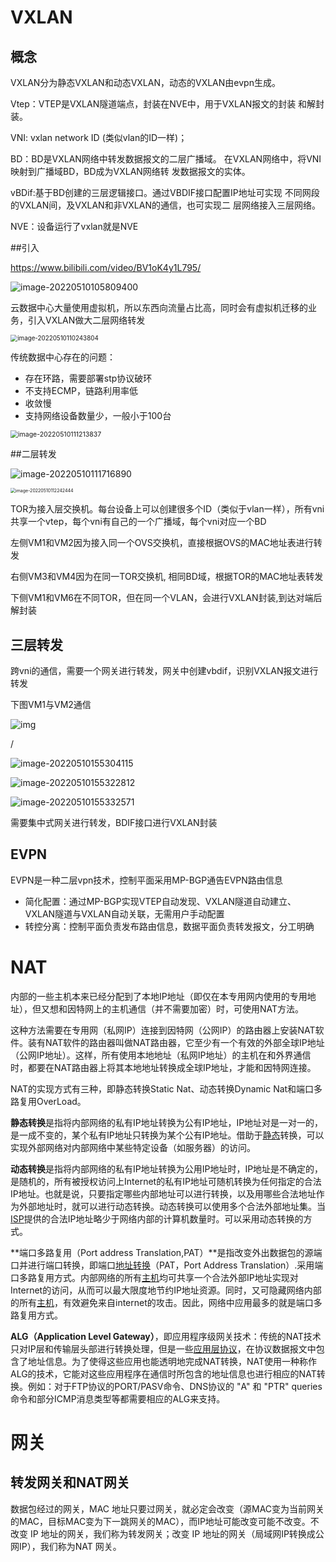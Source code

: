 # VXLAN

## 概念

VXLAN分为静态VXLAN和动态VXLAN，动态的VXLAN由evpn生成。

Vtep：VTEP是VXLAN隧道端点，封装在NVE中，用于VXLAN报文的封装 和解封装。

VNI: vxlan network ID (类似vlan的ID一样)；

BD：BD是VXLAN网络中转发数据报文的二层广播域。 在VXLAN网络中，将VNI映射到广播域BD，BD成为VXLAN网络转 发数据报文的实体。

vBDif:基于BD创建的三层逻辑接口。通过VBDIF接口配置IP地址可实现 不同网段的VXLAN间，及VXLAN和非VXLAN的通信，也可实现二 层网络接入三层网络。

NVE：设备运行了vxlan就是NVE


##引入

https://www.bilibili.com/video/BV1oK4y1L795/

![image-20220510105809400](./img/image-20220510105809400.png)

云数据中心大量使用虚拟机，所以东西向流量占比高，同时会有虚拟机迁移的业务，引入VXLAN做大二层网络转发

<img src="./img/image-20220510110243804.png" alt="image-20220510110243804" style="zoom:70%;" />

传统数据中心存在的问题：

- 存在环路，需要部署stp协议破环
- 不支持ECMP，链路利用率低
- 收敛慢
- 支持网络设备数量少，一般小于100台

<img src="./img/image-20220510111213837.png" alt="image-20220510111213837" style="zoom:75%;" />

##二层转发

![image-20220510111716890](./img/image-20220510111716890.png)

<img src="./img/image-20220510112242444.png" alt="image-20220510112242444" style="zoom:50%;" />

TOR为接入层交换机。每台设备上可以创建很多个ID（类似于vlan一样），所有vni共享一个vtep，每个vni有自己的一个广播域，每个vni对应一个BD

左侧VM1和VM2因为接入同一个OVS交换机，直接根据OVS的MAC地址表进行转发

右侧VM3和VM4因为在同一TOR交换机, 相同BD域，根据TOR的MAC地址表转发

下侧VM1和VM6在不同TOR，但在同一个VLAN，会进行VXLAN封装,到达对端后解封装

## 三层转发

跨vni的通信，需要一个网关进行转发，网关中创建vbdif，识别VXLAN报文进行转发

下图VM1与VM2通信

![img](./img/watermark,type_ZHJvaWRzYW5zZmFsbGJhY2s,shadow_50,text_Q1NETiBA5paw5omL56yU6K6wMDg=,size_10,color_FFFFFF,t_70,g_se,x_16)

/

![image-20220510155304115](.\img\image-20220510155304115.png)

![image-20220510155322812](./img/image-20220510155322812.png)

![image-20220510155332571](./img/image-20220510155332571.png)

需要集中式网关进行转发，BDIF接口进行VXLAN封装

## EVPN

EVPN是一种二层vpn技术，控制平面采用MP-BGP通告EVPN路由信息

- 简化配置：通过MP-BGP实现VTEP自动发现、VXLAN隧道自动建立、VXLAN隧道与VXLAN自动关联，无需用户手动配置
- 转控分离：控制平面负责发布路由信息，数据平面负责转发报文，分工明确

# NAT

内部的一些主机本来已经分配到了本地IP地址（即仅在本专用网内使用的专用地址），但又想和因特网上的主机通信（并不需要加密）时，可使用NAT方法。

这种方法需要在专用网（私网IP）连接到因特网（公网IP）的路由器上安装NAT软件。装有NAT软件的路由器叫做NAT路由器，它至少有一个有效的外部全球IP地址（公网IP地址）。这样，所有使用本地地址（私网IP地址）的主机在和外界通信时，都要在NAT路由器上将其本地地址转换成全球IP地址，才能和因特网连接。

NAT的实现方式有三种，即静态转换Static Nat、动态转换Dynamic Nat和端口多路复用OverLoad。

**静态转换**是指将内部网络的私有IP地址转换为公有IP地址，IP地址对是一对一的，是一成不变的，某个私有IP地址只转换为某个公有IP地址。借助于[静态](https://baike.baidu.com/item/静态)转换，可以实现外部网络对内部网络中某些特定设备（如服务器）的访问。

**动态转换**是指将内部网络的私有IP地址转换为公用IP地址时，IP地址是不确定的，是随机的，所有被授权访问上Internet的私有IP地址可随机转换为任何指定的合法IP地址。也就是说，只要指定哪些内部地址可以进行转换，以及用哪些合法地址作为外部地址时，就可以进行动态转换。动态转换可以使用多个合法外部地址集。当[ISP](https://baike.baidu.com/item/ISP/10152)提供的合法IP地址略少于网络内部的计算机数量时。可以采用动态转换的方式。

**端口多路复用（Port address Translation,PAT）**是指改变外出数据包的源端口并进行端口转换，即端口[地址转换](https://baike.baidu.com/item/地址转换)（PAT，Port Address Translation）.采用端口多路复用方式。内部网络的所有[主机](https://baike.baidu.com/item/主机)均可共享一个合法外部IP地址实现对Internet的访问，从而可以最大限度地节约IP地址资源。同时，又可隐藏网络内部的所有[主机](https://baike.baidu.com/item/主机)，有效避免来自internet的攻击。因此，网络中应用最多的就是端口多路复用方式。

**ALG（Application Level Gateway）**，即应用程序级网关技术：传统的NAT技术只对IP层和传输层头部进行转换处理，但是一些[应用层协议](https://baike.baidu.com/item/应用层协议/3668945)，在协议数据报文中包含了地址信息。为了使得这些应用也能透明地完成NAT转换，NAT使用一种称作ALG的技术，它能对这些应用程序在通信时所包含的地址信息也进行相应的NAT转换。例如：对于FTP协议的PORT/PASV命令、DNS协议的 "A" 和 "PTR" queries命令和部分ICMP消息类型等都需要相应的ALG来支持。

# 网关

## 转发网关和NAT网关

数据包经过的网关，MAC 地址只要过网关，就必定会改变（源MAC变为当前网关的MAC，目标MAC变为下一跳网关的MAC），而IP地址可能改变可能不改变。不改变 IP 地址的网关，我们称为转发网关；改变 IP 地址的网关（局域网IP转换成公网IP），我们称为NAT 网关。
